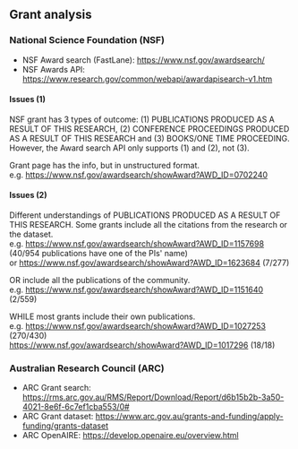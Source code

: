 ## Grant analysis

### National Science Foundation (NSF)
  - NSF Award search (FastLane): https://www.nsf.gov/awardsearch/
  - NSF Awards API: https://www.research.gov/common/webapi/awardapisearch-v1.htm


#### Issues (1)

NSF grant has 3 types of outcome:
(1) PUBLICATIONS PRODUCED AS A RESULT OF THIS RESEARCH, (2) CONFERENCE PROCEEDINGS PRODUCED AS A RESULT OF THIS RESEARCH
and (3) BOOKS/ONE TIME PROCEEDING.
However, the Award search API only supports (1) and (2), not (3).

Grant page has the info, but in unstructured format.<br/>
e.g. https://www.nsf.gov/awardsearch/showAward?AWD_ID=0702240

#### Issues (2)

Different understandings of PUBLICATIONS PRODUCED AS A RESULT OF THIS RESEARCH.
Some grants include all the citations from the research or the dataset.<br/>
e.g. https://www.nsf.gov/awardsearch/showAward?AWD_ID=1157698 (40/954 publications have one of the PIs' name)<br/>
or https://www.nsf.gov/awardsearch/showAward?AWD_ID=1623684 (7/277)

OR include all the publications of the community.<br/>
e.g. https://www.nsf.gov/awardsearch/showAward?AWD_ID=1151640 (2/559)

WHILE most grants include their own publications.<br/>
e.g. https://www.nsf.gov/awardsearch/showAward?AWD_ID=1027253 (270/430)<br/>
https://www.nsf.gov/awardsearch/showAward?AWD_ID=1017296 (18/18)


### Australian Research Council (ARC)
  - ARC Grant search: https://rms.arc.gov.au/RMS/Report/Download/Report/d6b15b2b-3a50-4021-8e6f-6c7ef1cba553/0#
  - ARC Grant dataset: https://www.arc.gov.au/grants-and-funding/apply-funding/grants-dataset
  - ARC OpenAIRE: https://develop.openaire.eu/overview.html
